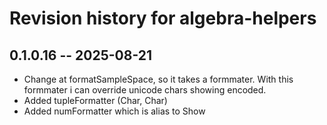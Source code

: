 # Revision history for algebra-helpers

## 0.1.0.16 -- 2025-08-21

* Change at formatSampleSpace, so it takes a formmater. With this formmater
i can override unicode chars showing encoded.
* Added tupleFormatter (Char, Char)
* Added numFormatter which is alias to Show
